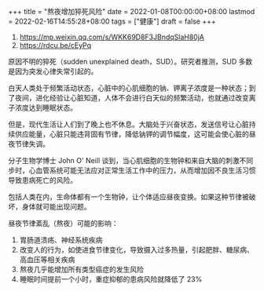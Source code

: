 +++
title = "熬夜增加猝死风险"
date = 2022-01-08T00:00:00+08:00
lastmod = 2022-02-16T14:55:28+08:00
tags = ["健康"]
draft = false
+++

1.  <https://mp.weixin.qq.com/s/WKK69D8F3JBndqSlaH80jA>
2.  <https://rdcu.be/cEyPq>

原因不明的猝死（sudden unexplained death，SUD）。研究者推测，SUD 多数是因为突发心律失常引起的。

白天人类处于频繁活动状态，心脏中的心肌细胞的钠、钾离子浓度是一种状态；到了夜间，进化经验让心脏知道，人体不会进行白天似的频繁活动，也就通过改变离子浓度达到睡眠状态。

但是，现代生活让人们到了晚上也不休息。大脑处于兴奋状态，发送信号让心脏持续供应能量，心脏只能违背固有节律，降低钠钾的调节幅度，这可能会使心脏的昼夜节律失调。

分子生物学博士 John O' Neill 谈到，当心肌细胞的生物钟和来自大脑的刺激不同步时，心血管系统可能无法应对正常生活工作中的压力，从而增加因不良生活习惯导致患病死亡的风险。

包括人类在内，生命体都有一个生物钟，让个体适应昼夜变换。如果这种节律被破坏，身体就可能出现问题。

昼夜节律紊乱（熬夜）可能的影响：

1.  胃肠道溃疡、神经系统疾病
2.  改变人的行为，如使进食节律变化，导致摄入过多热量，引起肥胖、糖尿病、高血压等相关疾病
3.  熬夜几乎能增加所有类型癌症的发生风险
4.  睡眠时间提前一个小时，重症抑郁的患病风险就降低了 23%
